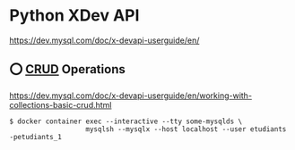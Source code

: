# Python XDev API


https://dev.mysql.com/doc/x-devapi-userguide/en/


## :o: [CRUD](https://fr.wikipedia.org/wiki/CRUD) Operations

https://dev.mysql.com/doc/x-devapi-userguide/en/working-with-collections-basic-crud.html


```
$ docker container exec --interactive --tty some-mysqlds \
                   mysqlsh --mysqlx --host localhost --user etudiants -petudiants_1
```

